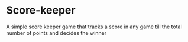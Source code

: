 # Score-keeper
A simple score keeper game that tracks a score in any game till the total number of points and decides the winner
